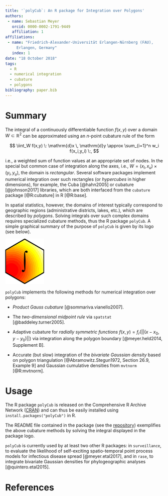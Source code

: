 ```yaml
---
title: '`polyCub`: An R package for Integration over Polygons'
authors:
 - name: Sebastian Meyer
   orcid: 0000-0002-1791-9449
   affiliation: 1
affiliations:
 - name: "Friedrich-Alexander-Universität Erlangen-Nürnberg (FAU),
     Erlangen, Germany"
   index: 1
date: "18 October 2018"
tags:
  - R
  - numerical integration
  - cubature
  - polygons
bibliography: paper.bib
---
```


# Summary

<!-- Multidimensional integrals are "not easy" -->
<!-- [@Press.etal2007, Section 4.8]. -->

The integral of a continuously differentiable function $f(x,y)$ over a
domain $W \subset \mathbb{R}^2$ can be approximated using an $n$-point
cubature rule of the form

$$ \iint_W f(x,y) \: \mathrm{d}x \, \mathrm{d}y
\approx \sum_{i=1}^n w_i f(x_i,y_i) \:, $$

i.e., a weighted sum of function values at an appropriate set of nodes.
In the special but common case of integration along the axes, i.e.,
$W = (x_l, x_u) \times (y_l, y_u)$, the domain is *rectangular*.
Several software packages implement numerical integration over such
rectangles (or *hypercubes* in higher dimensions), for example, the Cuba
[@hahn2005] or cubature [@johnson2017] libraries, which are both
interfaced from the `cubature` package [@R:cubature] in R [@R:base].

In spatial statistics, however, the domains of interest typically
correspond to geographic regions (administrative districts, lakes, etc.),
which are described by *polygons*. Solving integrals over such complex
domains requires specialized cubature methods, thus the R package
`polyCub`. A simple graphical summary of the purpose of `polyCub`
is given by its logo (see below).

![`polyCub`: Cubature over polygonal domains.](polyCub-logo.png)

<!-- As of version 0.7.0, -->
`polyCub` implements the following methods for
numerical integration over polygons:

* *Product Gauss cubature* [@sommariva.vianello2007].

* The *two-dimensional midpoint rule* via `spatstat` [@baddeley.turner2005].

* Adaptive cubature for *radially symmetric functions*
  $f(x,y) = f_r(||(x-x_0,y-y_0)||)$
  via integration along the polygon boundary
  [@meyer.held2014, Supplement B].
    
* Accurate (but slow) integration of the *bivariate Gaussian density*
  based on polygon triangulation
  [@Abramowitz.Stegun1972, Section 26.9, Example 9]
  and Gaussian cumulative densities from `mvtnorm` [@R:mvtnorm].


# Usage

The R package `polyCub` is released on the Comprehensive R Archive Network
([CRAN](https://CRAN.R-project.org/package=polyCub)) and can thus be
easily installed using `install.packages("polyCub")` in R.

The README file contained in the package
(see the [repository](https://github.com/bastistician/polyCub))
exemplifies the above cubature methods by solving the integral displayed
in the package logo.

`polyCub` is currently used by at least two other R packages:
in `surveillance`, to evaluate the likelihood of self-exciting
spatio-temporal point process models for infectious disease spread
[@meyer.etal2017], and in `rase`, to integrate bivariate Gaussian densities
for phylogeographic analyses [@quintero.etal2015].


# References
